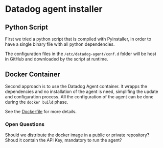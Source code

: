 # Datadog agent installer

## Python Script
First we tried a python script that is compiled with PyInstaller, in order to have a single binary file with all python dependencies.

The configuration files in the `/etc/datadog-agent/conf.d` folder will be host in GitHub and downloaded by the script at runtime.

## Docker Container
Second approach is to use the Datadog Agent container.
It wrapps the dependencies and no installation of the agent is need, simplifing the update and configuration process.
All the configuration of the agent can be done during the `docker build` phase.

See the [Dockerfile](./Dockerfile) for more details.

### Open Questions
Should we distribute the docker image in a public or private repository?
Shoud it contain the API Key, mandatory to run the agent?
